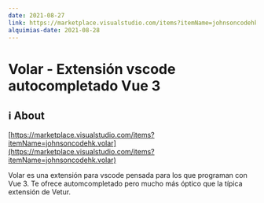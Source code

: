 ```yaml
---
date: 2021-08-27
link: https://marketplace.visualstudio.com/items?itemName=johnsoncodehk.volar
alquimias-date: 2021-08-28
---
```


# Volar - Extensión vscode autocompletado Vue 3

## ℹ️ About

[https://marketplace.visualstudio.com/items?itemName=johnsoncodehk.volar](https://marketplace.visualstudio.com/items?itemName=johnsoncodehk.volar)

Volar es una extensión para vscode pensada para los que programan con Vue 3. Te ofrece automcompletado pero mucho más óptico que la típica extensión de Vetur.


